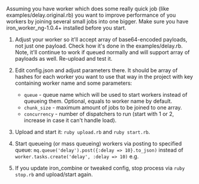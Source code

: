 Assuming you have worker which does some really quick job (like examples/delay.original.rb) you want to improve performance of you workers by joining several small jobs into one bigger. Make sure you have iron_worker_ng-1.0.4+ installed before you start.

1. Adjust your worker so it'll accept array of base64-encoded payloads, not just one payload. Check how it's done in the examples/delay.rb. Note, it'll continue to work if queued normally and will support array of payloads as well. Re-upload and test it.

2. Edit config.json and adjust parameters there. It should be array of hashes for each worker you want to use that way in the project with key containing worker name and some parameters:
   - `queue` - queue name which will be used to start workers instead of queueing them. Optional, equals to worker name by default.
   - `chunk_size` - maximum amount of jobs to be joined to one array.
   - `concurrency` - number of dispatchers to run (start with 1 or 2, increase in case it can't handle load).

3. Upload and start it: `ruby upload.rb` and `ruby start.rb`.

4. Start queueing (or mass queueing) workers via posting to specified queue: `mq.queue('delay').post({:delay => 10}.to_json)` instead of `worker.tasks.create('delay', :delay => 10)` e.g.

5. If you update iron_combine or tweaked config, stop process via `ruby stop.rb` and upload/start again.
